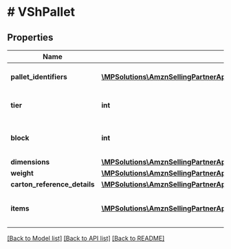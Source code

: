 # # VShPallet

## Properties

Name | Type | Description | Notes
------------ | ------------- | ------------- | -------------
**pallet_identifiers** | [**\MPSolutions\AmznSellingPartnerApi\Models\VendorShipments\VShContainerIdentification[]**](VShContainerIdentification.md) | A list of pallet identifiers. |
**tier** | **int** | Number of layers per pallet. | [optional]
**block** | **int** | Number of cartons per layer on the pallet. | [optional]
**dimensions** | [**\MPSolutions\AmznSellingPartnerApi\Models\VendorShipments\VShDimensions**](VShDimensions.md) |  | [optional]
**weight** | [**\MPSolutions\AmznSellingPartnerApi\Models\VendorShipments\VShWeight**](VShWeight.md) |  | [optional]
**carton_reference_details** | [**\MPSolutions\AmznSellingPartnerApi\Models\VendorShipments\VShCartonReferenceDetails**](VShCartonReferenceDetails.md) |  | [optional]
**items** | [**\MPSolutions\AmznSellingPartnerApi\Models\VendorShipments\VShContainerItem[]**](VShContainerItem.md) | A list of container item details. | [optional]

[[Back to Model list]](../../README.md#models) [[Back to API list]](../../README.md#endpoints) [[Back to README]](../../README.md)
